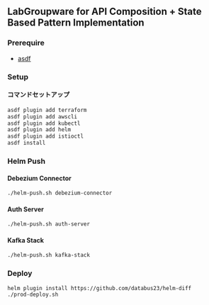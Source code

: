 ## LabGroupware for API Composition + State Based Pattern Implementation

### Prerequire
- [asdf](./setup_asdf.md)


### Setup
#### コマンドセットアップ
``` sh
asdf plugin add terraform
asdf plugin add awscli
asdf plugin add kubectl
asdf plugin add helm
asdf plugin add istioctl
asdf install
```

### Helm Push

#### Debezium Connector
``` sh
./helm-push.sh debezium-connector
```

#### Auth Server
```sh
./helm-push.sh auth-server
```

#### Kafka Stack
```sh
./helm-push.sh kafka-stack
```

### Deploy
```sh
helm plugin install https://github.com/databus23/helm-diff
./prod-deploy.sh
```